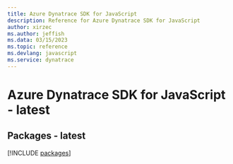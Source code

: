 ```yaml
---
title: Azure Dynatrace SDK for JavaScript
description: Reference for Azure Dynatrace SDK for JavaScript
author: xirzec
ms.author: jeffish
ms.data: 03/15/2023
ms.topic: reference
ms.devlang: javascript
ms.service: dynatrace
---
```

# Azure Dynatrace SDK for JavaScript - latest
## Packages - latest
[!INCLUDE [packages](dynatrace-index.md)]
